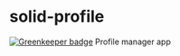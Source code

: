 # solid-profile

[![Greenkeeper badge](https://badges.greenkeeper.io/solid/solid-profile-ui.svg)](https://greenkeeper.io/)
Profile manager app
